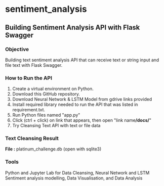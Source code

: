 # sentiment_analysis
## Building Sentiment Analysis API with Flask Swagger
### Objective
Building text sentiment analysis API that can receive text or string input and file text with Flask Swagger.
### How to Run the API
1. Create a virtual environment on Python.
2. Download this GitHub repository.
3. Download Neural Network & LSTM Model from gdrive links provided
4. Install required library needed to run the API that was listed in requirement.txt. 
5. Run Python files named "app.py"
6. Click (ctrl + click) on link that appears, then open "link name<b>/docs/</b>"
7. Try Cleansing Text API with text or file data
### Text Cleansing Result
<b>File :</b> platinum_challenge.db (open with sqlite3)
### Tools
Python and Jupyter Lab for Data Cleansing, Neural Network and LSTM Sentiment analysis modelling, Data Visualisation, and Data Analysis
